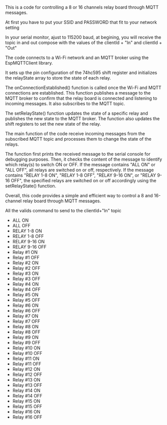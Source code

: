 This is a code for controlling a 8 or 16 channels relay board through MQTT messages.

At first you have to put your SSID and PASSWORD that fit to your network setting

In your serial monitor, ajust to 115200 baud, at begining, you will receive the topic in and out compose with the values of the clientId + "In" and clientId + "Out"

The code connects to a Wi-Fi network and an MQTT broker using the EspMQTTClient library. 

It sets up the pin configuration of the 74hc595 shift register and initializes the relayState array to store the state of each relay.

The onConnectionEstablished() function is called once the Wi-Fi and MQTT connections are established. This function publishes a message to the MQTT broker to confirm that the relay board is connected and listening to incoming messages. It also subscribes to the MQTT topic.

The setRelayState() function updates the state of a specific relay and publishes the new state to the MQTT broker. The function also updates the shift registers to set the new state of the relay.

The main function of the code receive incoming messages from the subscribed MQTT topic and processes them to change the state of the relays.

The function first prints the received message to the serial console for debugging purposes. Then, it checks the content of the message to identify which relay(s) to switch ON or OFF. If the message contains "ALL ON" or "ALL OFF", all relays are switched on or off, respectively. If the message contains "RELAY 1-8 ON", "RELAY 1-8 OFF", "RELAY 9-16 ON", or "RELAY 9-16 OFF", the specified relays are switched on or off accordingly using the setRelayState() function.

Overall, this code provides a simple and efficient way to control a 8 and 16-channel relay board through MQTT messages.

All the valids command to send to the clientId+"In" topic

-  ALL ON
-  ALL OFF
-  RELAY 1-8 ON
-  RELAY 1-8 OFF
-  RELAY 9-16 ON
-  RELAY 9-16 OFF
-  Relay #1 ON
-  Relay #1 OFF
-  Relay #2 ON
-  Relay #2 OFF
-  Relay #3 ON
-  Relay #3 OFF
-  Relay #4 ON
-  Relay #4 OFF
-  Relay #5 ON
-  Relay #5 OFF
-  Relay #6 ON
-  Relay #6 OFF
-  Relay #7 ON
-  Relay #7 OFF
-  Relay #8 ON
-  Relay #8 OFF
-  Relay #9 ON
-  Relay #9 OFF
-  Relay #10 ON
-  Relay #10 OFF
-  Relay #11 ON
-  Relay #11 OFF
-  Relay #12 ON
-  Relay #12 OFF
-  Relay #13 ON
-  Relay #13 OFF
-  Relay #14 ON
-  Relay #14 OFF
-  Relay #15 ON
-  Relay #15 OFF
-  Relay #16 ON
-  Relay #16 OFF

